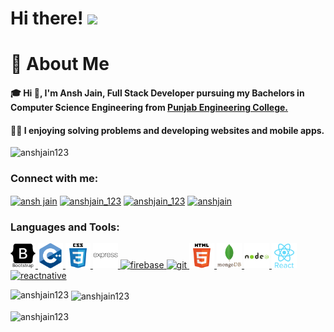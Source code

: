 <h1>Hi there! <img src = "https://camo.githubusercontent.com/e8e7b06ecf583bc040eb60e44eb5b8e0ecc5421320a92929ce21522dbc34c891/68747470733a2f2f6d656469612e67697068792e636f6d2f6d656469612f6876524a434c467a6361737252346961377a2f67697068792e676966" height="30", width:"30"> </h1>
<h1>🚀 About Me</h1>
<h4>🎓 Hi 👋, I'm Ansh Jain, Full Stack Developer pursuing my Bachelors in Computer Science Engineering from <a href="https://pec.ac.in/">Punjab Engineering College.</a></h4>
<h4>👨‍💻 I enjoying solving problems and developing websites and mobile apps.</h4>


<p align="left"> <img src="https://komarev.com/ghpvc/?username=anshjain123&label=Profile%20views&color=0e75b6&style=flat" alt="anshjain123" /> </p>

<h3 align="left">Connect with me:</h3>
<p align="left">
<a href="https://linkedin.com/in/ansh-jain-66aa991b8" target="blank"><img align="center" src="https://raw.githubusercontent.com/rahuldkjain/github-profile-readme-generator/master/src/images/icons/Social/linked-in-alt.svg" alt="ansh jain" height="30" width="40" /></a>
<a href="https://www.codechef.com/users/anshjain_123" target="blank"><img align="center" src="https://cdn.jsdelivr.net/npm/simple-icons@3.1.0/icons/codechef.svg" alt="anshjain_123" height="30" width="40" /></a>
<a href="https://leetcode.com/gwuaja/" target="blank"><img align="center" src="https://raw.githubusercontent.com/rahuldkjain/github-profile-readme-generator/master/src/images/icons/Social/leet-code.svg" alt="anshjain_123" height="30" width="40" /></a>
<a href="https://codeforces.com/profile/anshjain" target="blank"><img align="center" src="https://raw.githubusercontent.com/rahuldkjain/github-profile-readme-generator/master/src/images/icons/Social/codeforces.svg" alt="anshjain" height="30" width="40" /></a>
</p>

<h3 align="left">Languages and Tools:</h3>
<p align="left"> <a href="https://getbootstrap.com" target="_blank" rel="noreferrer"> <img src="https://raw.githubusercontent.com/devicons/devicon/master/icons/bootstrap/bootstrap-plain-wordmark.svg" alt="bootstrap" width="40" height="40"/> </a> <a href="https://www.w3schools.com/cpp/" target="_blank" rel="noreferrer"> <img src="https://raw.githubusercontent.com/devicons/devicon/master/icons/cplusplus/cplusplus-original.svg" alt="cplusplus" width="40" height="40"/> </a> <a href="https://www.w3schools.com/css/" target="_blank" rel="noreferrer"> <img src="https://raw.githubusercontent.com/devicons/devicon/master/icons/css3/css3-original-wordmark.svg" alt="css3" width="40" height="40"/> </a> <a href="https://expressjs.com" target="_blank" rel="noreferrer"> <img src="https://raw.githubusercontent.com/devicons/devicon/master/icons/express/express-original-wordmark.svg" alt="express" width="40" height="40"/> </a> <a href="https://firebase.google.com/" target="_blank" rel="noreferrer"> <img src="https://www.vectorlogo.zone/logos/firebase/firebase-icon.svg" alt="firebase" width="40" height="40"/> </a> <a href="https://git-scm.com/" target="_blank" rel="noreferrer"> <img src="https://www.vectorlogo.zone/logos/git-scm/git-scm-icon.svg" alt="git" width="40" height="40"/> </a> <a href="https://www.w3.org/html/" target="_blank" rel="noreferrer"> <img src="https://raw.githubusercontent.com/devicons/devicon/master/icons/html5/html5-original-wordmark.svg" alt="html5" width="40" height="40"/> </a> <a href="https://www.mongodb.com/" target="_blank" rel="noreferrer"> <img src="https://raw.githubusercontent.com/devicons/devicon/master/icons/mongodb/mongodb-original-wordmark.svg" alt="mongodb" width="40" height="40"/> </a> <a href="https://nodejs.org" target="_blank" rel="noreferrer"> <img src="https://raw.githubusercontent.com/devicons/devicon/master/icons/nodejs/nodejs-original-wordmark.svg" alt="nodejs" width="40" height="40"/> </a> <a href="https://reactjs.org/" target="_blank" rel="noreferrer"> <img src="https://raw.githubusercontent.com/devicons/devicon/master/icons/react/react-original-wordmark.svg" alt="react" width="40" height="40"/> </a> <a href="https://reactnative.dev/" target="_blank" rel="noreferrer"> <img src="https://reactnative.dev/img/header_logo.svg" alt="reactnative" width="40" height="40"/> </a> </p>

<p><img align="left" src="https://github-readme-stats.vercel.app/api/top-langs?username=anshjain123&show_icons=true&locale=en&layout=compact" alt="anshjain123" /></p>

<p>&nbsp;<img align="center" src="https://github-readme-stats.vercel.app/api?username=anshjain123&show_icons=true&locale=en" alt="anshjain123" /></p>

<p><img align="center" src="https://github-readme-streak-stats.herokuapp.com/?user=anshjain123&" alt="anshjain123" /></p>
